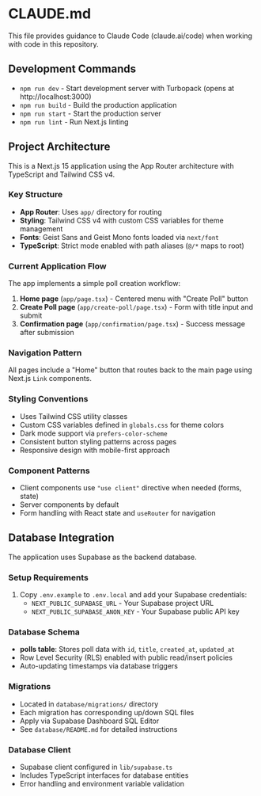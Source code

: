 # CLAUDE.md

This file provides guidance to Claude Code (claude.ai/code) when working with code in this repository.

## Development Commands

- `npm run dev` - Start development server with Turbopack (opens at http://localhost:3000)
- `npm run build` - Build the production application
- `npm run start` - Start the production server
- `npm run lint` - Run Next.js linting

## Project Architecture

This is a Next.js 15 application using the App Router architecture with TypeScript and Tailwind CSS v4.

### Key Structure
- **App Router**: Uses `app/` directory for routing
- **Styling**: Tailwind CSS v4 with custom CSS variables for theme management
- **Fonts**: Geist Sans and Geist Mono fonts loaded via `next/font`
- **TypeScript**: Strict mode enabled with path aliases (`@/*` maps to root)

### Current Application Flow
The app implements a simple poll creation workflow:
1. **Home page** (`app/page.tsx`) - Centered menu with "Create Poll" button
2. **Create Poll page** (`app/create-poll/page.tsx`) - Form with title input and submit
3. **Confirmation page** (`app/confirmation/page.tsx`) - Success message after submission

### Navigation Pattern
All pages include a "Home" button that routes back to the main page using Next.js `Link` components.

### Styling Conventions
- Uses Tailwind CSS utility classes
- Custom CSS variables defined in `globals.css` for theme colors
- Dark mode support via `prefers-color-scheme`
- Consistent button styling patterns across pages
- Responsive design with mobile-first approach

### Component Patterns
- Client components use `"use client"` directive when needed (forms, state)
- Server components by default
- Form handling with React state and `useRouter` for navigation

## Database Integration

The application uses Supabase as the backend database.

### Setup Requirements
1. Copy `.env.example` to `.env.local` and add your Supabase credentials:
   - `NEXT_PUBLIC_SUPABASE_URL` - Your Supabase project URL
   - `NEXT_PUBLIC_SUPABASE_ANON_KEY` - Your Supabase public API key

### Database Schema
- **polls table**: Stores poll data with `id`, `title`, `created_at`, `updated_at`
- Row Level Security (RLS) enabled with public read/insert policies
- Auto-updating timestamps via database triggers

### Migrations
- Located in `database/migrations/` directory
- Each migration has corresponding up/down SQL files
- Apply via Supabase Dashboard SQL Editor
- See `database/README.md` for detailed instructions

### Database Client
- Supabase client configured in `lib/supabase.ts`
- Includes TypeScript interfaces for database entities
- Error handling and environment variable validation